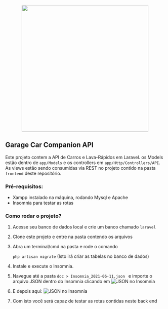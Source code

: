 <p align="center"><a href="https://garage-car-companion.vercel.app/" target="_blank"><img src="http://i.prntscr.com/pLcjfwO9ST_Ut90N3_WJHg.png" width="400"></a></p>


## Garage Car Companion API
Este projeto contem a API de Carros e Lava-Rápidos em Laravel. os Models estão dentro de ```app/Models``` e os controllers em ```app/Http/Controllers/API```. As views estão sendo consumidas via REST no projeto contido na pasta ```frontend``` deste repositório.

### Pré-requisitos: 
- Xampp instalado na máquina, rodando Mysql e Apache
- Insomnia para testar as rotas


### Como rodar o projeto?
1. Acesse seu banco de dados local e crie um banco chamado ```laravel```    
2. Clone este projeto e entre na pasta contendo os arquivos
3. Abra um terminal/cmd na pasta e rode o comando

   ```php artisan migrate```
   (Isto irá criar as tabelas no banco de dados)
4. Instale e execute o Insomnia. 
5. Navegue até a pasta ```doc > Insomnia_2021-06-11.json ``` e importe o arquivo JSON dentro do Insomnia clicando em ![JSON no Insomnia](http://i.prntscr.com/q7JVy44NReaeDvtFBXBIaQ.png "Como importar JSON no Insomnia")
6. E depois aqui: 
![JSON no Insomnia](http://i.prntscr.com/MWiNgvGpTA2-MRL-GmNgEg.png "Como importar JSON no Insomnia")
7. Com isto você será capaz de testar as rotas contidas neste back end
   